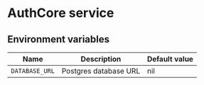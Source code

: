 # AuthCore service

## Environment variables

| Name | Description | Default value |
| --- | --- | --- |
| `DATABASE_URL` | Postgres database URL | nil |
